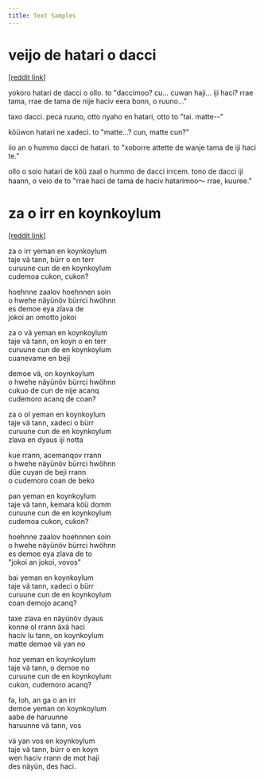 ```yaml
---
title: Text Samples
---
```

# veijo de hatari o dacci

[[reddit link]](https://www.reddit.com/r/conlangs/comments/32e5tp/veijo_de_hatari_o_dacci_a_short_story_in_naretvei/)

yokoro hatari de dacci o ollo. to "daccimoo? cu... cuwan haji... iji haci? rrae tama, rrae de tama de nije haciv eera bonn, o ruuno..."

taxo dacci. peca ruuno, otto nyaho en hatari, otto to "tai. matte--"

köüwon hatari ne xadeci. to "matte...? cun, matte cun?"

iio an o hummo dacci de hatari. to "xoborre attette de wanje tama de iji haci te."

ollo o soio hatari de köü zaal o hummo de dacci irrcem. tono de dacci iji haann, o veio de to "rrae haci de tama de haciv hatarimoo～ rrae, kuuree."

# za o irr en koynkoylum

[[reddit link]](https://www.reddit.com/r/conlangs/comments/32id5a/za_o_irr_yeman_en_koynkoylum_a_song_in_naretvei/)

za o irr yeman en koynkoylum  
taje vä tann, bürr o en terr  
curuune cun de en koynkoylum  
cudemoa cukon, cukon?

hoehnne zaalov hoehnnen soin  
o hwehe näyünöv bürrci hwöhnn  
es demoe eya zlava de  
jokoi an omotto jokoi

za o vä yeman en koynkoylum  
taje vä tann, on koyn o en terr  
curuune cun de en koynkoylum  
cuanevame en beji

demoe vä, on koynkoylum  
o hwehe näyünöv bürrci hwöhnn  
cukuo de cun de nije acanq  
cudemoro acanq de coan?

za o ol yeman en koynkoylum  
taje vä tann, xadeci o bürr  
curuune cun de en koynkoylum  
zlava en dyaus iji notta

kue rrann, acemanqov rrann  
o hwehe näyünöv bürrci hwöhnn  
düe cuyan de beji rrann  
o cudemoro coan de beko 

pan yeman en koynkoylum  
taje vä tann, kemara köü domm  
curuune cun de en koynkoylum  
cudemoa cukon, cukon?

hoehnne zaalov hoehnnen soin  
o hwehe näyünöv bürrci hwöhnn  
es demoe eya zlava de to  
"jokoi an jokoi, vovos"

bai yeman en koynkoylum  
taje vä tann, xadeci o bürr  
curuune cun de en koynkoylum  
coan demojo acanq?

taxe zlava en näyünöv dyaus  
konne ol rrann äxä haci  
haciv lu tann, on koynkoylum  
matte demoe vä yan no

hoz yeman en koynkoylum  
taje vä tann, o demoe no  
curuune cun de en koynkoylum  
cukon, cudemoro acanq?

fa, loh, an ga o an irr  
demoe yeman on koynkoylum  
aabe de haruunne  
haruunne vä tann, vos

vä yan vos en koynkoylum  
taje vä tann, bürr o en koyn  
wen haciv rrann de mot haji  
des näyün, des haci.